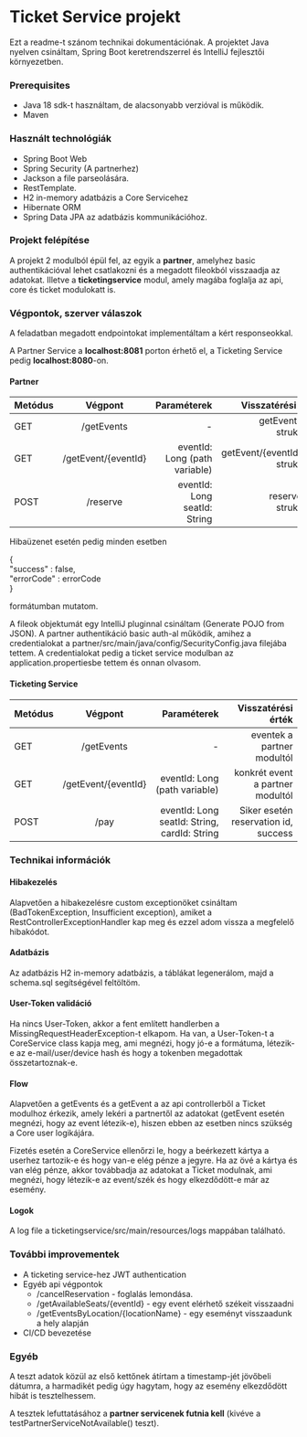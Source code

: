 # Ticket Service projekt

Ezt a readme-t szánom technikai dokumentációnak. A projektet Java nyelven csináltam, Spring Boot keretrendszerrel és IntelliJ fejlesztői környezetben. 

### Prerequisites

- Java 18 sdk-t használtam, de alacsonyabb verzióval is működik.
- Maven

### Használt technológiák

- Spring Boot Web
- Spring Security (A partnerhez)
- Jackson a file parseolására.
- RestTemplate. 
- H2 in-memory adatbázis a Core Servicehez
- Hibernate ORM
- Spring Data JPA az adatbázis kommunikációhoz.

### Projekt felépítése

A projekt 2 modulból épül fel, az egyik a **partner**, amelyhez basic authentikációval lehet csatlakozni és a megadott fileokból visszaadja az adatokat. Illetve a **ticketingservice** modul, amely magába foglalja az api, core és ticket modulokatt is.

### Végpontok, szerver válaszok

A feladatban megadott endpointokat implementáltam a kért responseokkal.

A Partner Service a **localhost:8081** porton érhető el, a Ticketing Service pedig **localhost:8080**-on.

#### Partner

| Metódus |       Végpont       |                   Paraméterek |                  Visszatérési érték |
|---------|:-------------------:|------------------------------:|------------------------------------:|
| GET     |     /getEvents      |                             - |          getEvents.json struktúrája |
| GET     | /getEvent/{eventId} | eventId: Long (path variable) | getEvent/{eventId}.json struktúrája |
| POST    |      /reserve       |   eventId: Long<br/>seatId: String |            reserve.json struktúrája |

Hibaüzenet esetén pedig minden esetben  

{<br/>
    "success" : false,<br/>
    "errorCode" : errorCode<br/>
}

formátumban mutatom.

A fileok objektumát egy IntelliJ pluginnal csináltam (Generate POJO from JSON). A partner authentikáció basic auth-al működik, amihez a credentialokat a partner/src/main/java/config/SecurityConfig.java filejába tettem. A credentialokat pedig a ticket service modulban az application.propertiesbe tettem és onnan olvasom.


#### Ticketing Service

| Metódus |       Végpont       |                                      Paraméterek |                   Visszatérési érték |
|---------|:-------------------:|-------------------------------------------------:|-------------------------------------:|
| GET     |     /getEvents      |                                                - |           eventek a partner modultól |
| GET     | /getEvent/{eventId} |                    eventId: Long (path variable) |     konkrét event a partner modultól |
| POST    |        /pay         | eventId: Long<br/>seatId: String, cardId: String | Siker esetén reservation id, success |


### Technikai információk

#### Hibakezelés
Alapvetően a hibakezelésre custom exceptionöket csináltam (BadTokenException, Insufficient exception), amiket a RestControllerExceptionHandler kap meg és ezzel adom vissza a megfelelő hibakódot.
#### Adatbázis
Az adatbázis H2 in-memory adatbázis, a táblákat legenerálom, majd a schema.sql segítségével feltöltöm.
#### User-Token validáció
Ha nincs User-Token, akkor a fent említett handlerben a MissingRequestHeaderException-t elkapom. Ha van, a User-Token-t a CoreService class kapja meg, ami megnézi, hogy jó-e a formátuma, létezik-e az e-mail/user/device hash és hogy a tokenben megadottak összetartoznak-e.
#### Flow
Alapvetően a getEvents és a getEvent a az api controllerből a Ticket modulhoz érkezik, amely lekéri a partnertől az adatokat (getEvent esetén megnézi, hogy az event létezik-e), hiszen ebben az esetben nincs szükség a Core user logikájára.

Fizetés esetén a CoreService ellenőrzi le, hogy a beérkezett kártya a userhez tartozik-e és hogy van-e elég pénze a jegyre. Ha az övé a kártya és van elég pénze, akkor továbbadja az adatokat a Ticket modulnak, ami megnézi, hogy létezik-e az event/szék és hogy elkezdődött-e már az esemény.
#### Logok
A log file a ticketingservice/src/main/resources/logs mappában található.

### További improvementek

- A ticketing service-hez JWT authentication
- Egyéb api végpontok
  - /cancelReservation - foglalás lemondása. 
  - /getAvailableSeats/{eventId} - egy event elérhető székeit visszaadni
  - /getEventsByLocation/{locationName} - egy eseményt visszaadunk a hely alapján
- CI/CD bevezetése

### Egyéb

A teszt adatok közül az első kettőnek átírtam a timestamp-jét jövőbeli dátumra, a harmadikét pedig úgy hagytam, hogy az esemény elkezdődött hibát is tesztelhessem.

A tesztek lefuttatásához a **partner servicenek futnia kell** (kivéve a testPartnerServiceNotAvailable() teszt).
